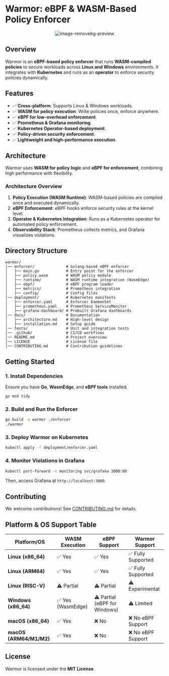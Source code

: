 # Warmor: eBPF & WASM-Based Policy Enforcer

<p align="center">
  <img src="https://github.com/user-attachments/assets/55cb3f75-fb55-4537-858d-8c7b94facbc2" alt="image-removebg-preview">
</p>


## Overview

Warmor is an **eBPF-based policy enforcer** that runs **WASM-compiled policies** to secure workloads across **Linux and Windows** environments. It integrates with **Kubernetes** and runs as an **operator** to enforce security policies dynamically.

## Features

- ✅ **Cross-platform**: Supports Linux & Windows workloads.
- ✅ **WASM for policy execution**: Write policies once, enforce anywhere.
- ✅ **eBPF for low-overhead enforcement**.
- ✅ **Prometheus & Grafana monitoring**.
- ✅ **Kubernetes Operator-based deployment**.
- ✅ **Policy-driven security enforcement**.
- ✅ **Lightweight and high-performance execution**.

## Architecture

Warmor uses **WASM for policy logic** and **eBPF for enforcement**, combining high performance with flexibility.

### **Architecture Overview**

1. **Policy Execution (WASM Runtime)**: WASM-based policies are compiled once and executed dynamically.
2. **eBPF Enforcement**: eBPF hooks enforce security rules at the kernel level.
3. **Operator & Kubernetes Integration**: Runs as a Kubernetes operator for automated policy enforcement.
4. **Observability Stack**: Prometheus collects metrics, and Grafana visualizes violations.



## Directory Structure

```
warmor/
│── enforcer/              # Golang-based eBPF enforcer
│   ├── main.go            # Entry point for the enforcer
│   ├── policy.wasm        # WASM policy module
│   ├── runtime/           # WASM runtime integration (WasmEdge)
│   ├── ebpf/              # eBPF program loader
│   ├── metrics/           # Prometheus integration
│   ├── config/            # Config files
│── deployment/            # Kubernetes manifests
│   ├── enforcer.yaml      # Enforcer DaemonSet
│   ├── prometheus.yaml    # Prometheus ServiceMonitor
│   ├── grafana-dashboard/ # Prebuilt Grafana dashboards
│── docs/                  # Documentation
│   ├── architecture.md    # High-level design
│   ├── installation.md    # Setup guide
│── tests/                 # Unit and integration tests
│── .github/               # CI/CD workflows
│── README.md              # Project overview
│── LICENSE                # License file
│── CONTRIBUTING.md        # Contribution guidelines
```

## Getting Started

### **1. Install Dependencies**

Ensure you have **Go**, **WasmEdge**, and **eBPF tools** installed.

```sh
go mod tidy
```

### **2. Build and Run the Enforcer**

```sh
go build -o warmor ./enforcer
./warmor
```

### **3. Deploy Warmor on Kubernetes**

```sh
kubectl apply -f deployment/enforcer.yaml
```

### **4. Monitor Violations in Grafana**

```sh
kubectl port-forward -n monitoring svc/grafana 3000:80
```

Then, access Grafana at `http://localhost:3000`.

## Contributing

We welcome contributions! See [CONTRIBUTING.md](CONTRIBUTING.md) for details.
## Platform & OS Support Table

| Platform/OS        | WASM Execution | eBPF Support | Warmor Support |
|--------------------|---------------|-------------|---------------|
| **Linux (x86_64)** | ✅ Yes         | ✅ Yes      | ✅ Fully Supported |
| **Linux (ARM64)**  | ✅ Yes         | ✅ Yes      | ✅ Fully Supported |
| **Linux (RISC-V)** | ⚠️ Partial    | ⚠️ Partial  | ⚠️ Experimental |
| **Windows (x86_64)** | ✅ Yes (WasmEdge) | ⚠️ Partial (eBPF for Windows) | ⚠️ Limited |
| **macOS (x86_64)** | ✅ Yes         | ❌ No       | ❌ No eBPF Support |
| **macOS (ARM64/M1/M2)** | ✅ Yes | ❌ No | ❌ No eBPF Support |


## License

Warmor is licensed under the **MIT License**.

